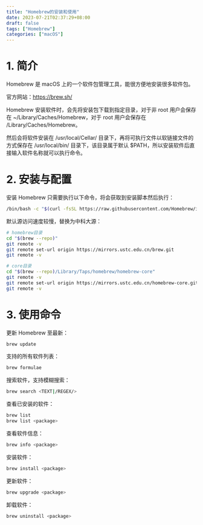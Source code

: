 ```yaml
---
title: "Homebrew的安装和使用"
date: 2023-07-21T02:37:29+08:00
draft: false
tags: ["Homebrew"]
categories: ["macOS"]
---
```


# 1. 简介

Homebrew 是 macOS 上的一个软件包管理工具，能很方便地安装很多软件包。

官方网站：https://brew.sh/

Homebrew 安装软件时，会先将安装包下载到指定目录，对于非 root 用户会保存在 ~/Library/Caches/Homebrew，对于 root 用户会保存在 /Library/Caches/Homebrew。

然后会将软件安装在 /usr/local/Cellar/ 目录下，再将可执行文件以软链接文件的方式保存在 /usr/local/bin/ 目录下，该目录属于默认 $PATH，所以安装软件后直接输入软件名称就可以执行命令。

# 2. 安装与配置

安装 Homebrew 只需要执行以下命令，将会获取到安装脚本然后执行：

```bash
/bin/bash -c "$(curl -fsSL https://raw.githubusercontent.com/Homebrew/install/HEAD/install.sh)"
```

默认源访问速度较慢，替换为中科大源：

```bash
# homebrew目录
cd "$(brew --repo)"
git remote -v
git remote set-url origin https://mirrors.ustc.edu.cn/brew.git
git remote -v

# core目录
cd "$(brew --repo)/Library/Taps/homebrew/homebrew-core"
git remote -v
git remote set-url origin https://mirrors.ustc.edu.cn/homebrew-core.git
git remote -v
```

# 3. 使用命令

更新 Homebrew 至最新：

```bash
brew update
```

支持的所有软件列表：

```bash
brew formulae
```

搜索软件，支持模糊搜索：

```bash
brew search <TEXT|/REGEX/>
```

查看已安装的软件：

```bash
brew list
brew list <package>
```

查看软件信息：

```bash
brew info <package>
```

安装软件：

```bash
brew install <package>
```

更新软件：

```bash
brew upgrade <package>
```

卸载软件：

```bash
brew uninstall <package>
```

